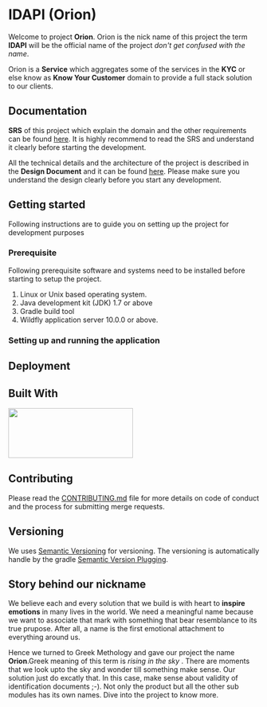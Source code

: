 # IDAPI (Orion)

Welcome to project **Orion**. Orion is the nick name of this project the term **IDAPI** will be the
official name of the project *don't get confused with the name*.

Orion is a **Service** which aggregates some of the services in the **KYC** or else know as **Know Your Customer** 
domain to provide a full stack solution to our clients.  

## Documentation
**SRS** of this project which explain the domain and the other requirements can be found 
[here](https://docs.google.com/a/zone24x7.com/document/d/1vPY38l9SlShDLybaMKwBaM37tC9K7EZeqe_fx4VJ6KU/edit?usp=sharing).
It is highly recommend to read the SRS and understand it clearly before starting the development.

All the technical details and the architecture of the project is described in the **Design Document** and it can be 
found [here](https://drive.google.com/open?id=1QlxS6YyGYFfHR8jb169v9BzU-kl1Jfz3_Imq_oKIj_A). 
Please make sure you understand the design clearly before you start any development.

## Getting started

Following instructions are to guide you on setting up the project for development purposes
 
### Prerequisite

Following prerequisite software and systems need to be installed before starting to setup the project.

1. Linux or Unix based operating system.
2. Java development kit (JDK) 1.7 or above
3. Gradle build tool
4. Wildfly application server 10.0.0 or above.

### Setting up and running the application

## Deployment

## Built With

<a target="_blank" href="https://gradle.org/" ><img src="https://raw.githubusercontent.com/gradle/gradle/master/gradle.png" width="250" height="100" /></a>

## Contributing
Please read the [CONTRIBUTING.md](CONTRIBUTING.md) file for more details on code of conduct and the process for submitting merge 
requests.

## Versioning
We uses [Semantic Versioning](http://semver.org/) for versioning. The versioning is automatically handle by the gradle 
[Semantic Version Plugging](https://github.com/vivin/gradle-semantic-build-versioning).

## Story behind our nickname

We believe each and every solution that we build is with heart to **inspire emotions** in many lives in the world. 
We need a meaningful name because we want to associate that mark with something that bear resemblance to its true prupose.
After all, a name is the first emotional attachment to everything around us.

Hence we turned to Greek Methology and gave our project the name **Orion**.Greek meaning of this term is *rising in the sky* . 
There are moments that we look upto the sky and wonder till something make sense. Our solution just do excatly that. 
In this case, make sense about validity of identification documents ;-). 
Not only the product but all the other sub modules has its own names. Dive into the project to know more.

